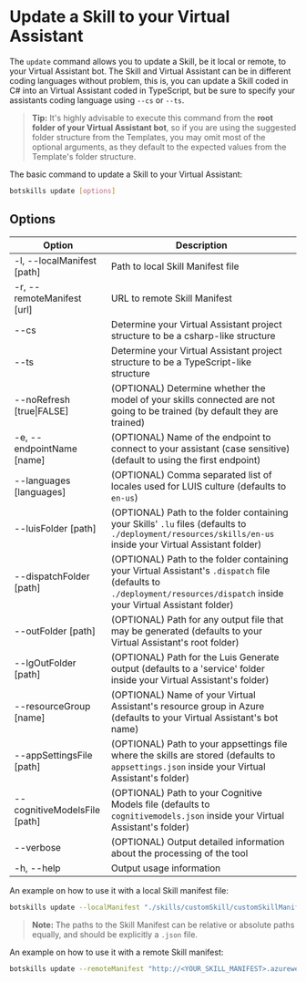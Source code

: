# Update a Skill to your Virtual Assistant

The `update` command allows you to update a Skill, be it local or remote, to your Virtual Assistant bot. The Skill and Virtual Assistant can be in different coding languages without problem, this is, you can update a Skill coded in C# into an Virtual Assistant coded in TypeScript, but be sure to specify your assistants coding language using `--cs` or `--ts`.

> **Tip:** It's highly advisable to execute this command from the **root folder of your Virtual Assistant bot**, so if you are using the suggested folder structure from the Templates, you may omit most of the optional arguments, as they default to the expected values from the Template's folder structure.

The basic command to update a Skill to your Virtual Assistant:

```bash
botskills update [options]
```

## Options

| Option                        | Description                                                                                                                                                                 |
|-------------------------------|-----------------------------------------------------------------------------------------------------------------------------------------------------------------------------|
| -l, --localManifest [path]   | Path to local Skill Manifest file                                                                                                                                           |
| -r, --remoteManifest [url]   | URL to remote Skill Manifest                                                                                                                                                |
| --cs                          | Determine your Virtual Assistant project structure to be a csharp-like structure                                                                                            |
| --ts                          | Determine your Virtual Assistant project structure to be a TypeScript-like structure                                                                                        |
| --noRefresh [true\|FALSE]     | (OPTIONAL) Determine whether the model of your skills connected are not going to be trained (by default they are trained)                                                   |
| -e, --endpointName [name]    | (OPTIONAL) Name of the endpoint to connect to your assistant (case sensitive) (default to using the first endpoint)                                                                 |
| --languages [languages]       | (OPTIONAL) Comma separated list of locales used for LUIS culture (defaults to `en-us`)                                                                                      |
| --luisFolder [path]           | (OPTIONAL) Path to the folder containing your Skills' `.lu` files (defaults to `./deployment/resources/skills/en-us` inside your Virtual Assistant folder)                     |
| --dispatchFolder [path]       | (OPTIONAL) Path to the folder containing your Virtual Assistant's `.dispatch` file (defaults to `./deployment/resources/dispatch` inside your Virtual Assistant folder)     |
| --outFolder [path]            | (OPTIONAL) Path for any output file that may be generated (defaults to your Virtual Assistant's root folder)                                                                |
| --lgOutFolder [path]          | (OPTIONAL) Path for the Luis Generate output (defaults to a 'service' folder inside your Virtual Assistant's folder)                                                        |
| --resourceGroup [name]        | (OPTIONAL) Name of your Virtual Assistant's resource group in Azure (defaults to your Virtual Assistant's bot name)                                                         |
| --appSettingsFile [path]      | (OPTIONAL) Path to your appsettings file where the skills are stored (defaults to `appsettings.json` inside your Virtual Assistant's folder)                                                            |
| --cognitiveModelsFile [path]  | (OPTIONAL) Path to your Cognitive Models file (defaults to `cognitivemodels.json` inside your Virtual Assistant's folder)                                                   |
| --verbose                     | (OPTIONAL) Output detailed information about the processing of the tool                                                                                                     |
| -h, --help                    | Output usage information                                                                                                                                                    |

An example on how to use it with a local Skill manifest file:

```bash
botskills update --localManifest "./skills/customSkill/customSkillManifest.json" --cs --luisFolder "<PATH_TO_LU_FOLDER>"
```

> **Note:** The paths to the Skill Manifest can be relative or absolute paths equally, and should be explicitly a `.json` file.

An example on how to use it with a remote Skill manifest:

```bash
botskills update --remoteManifest "http://<YOUR_SKILL_MANIFEST>.azurewebsites.net/api/skill/manifest" --cs --luisFolder "<PATH_TO_LU_FOLDER>"
```
